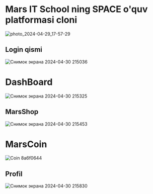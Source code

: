 <h1>Mars IT School ning SPACE o'quv platformasi cloni</h1>

![photo_2024-04-29_17-57-29](https://github.com/usmon2012/Mars-Space/assets/136171356/b2976c1a-11a1-4003-a817-9d59cf25bc14)




<h2>Login qismi</h2>

![Снимок экрана 2024-04-30 215036](https://github.com/usmon2012/Mars-Space/assets/136171356/d9fabc5d-8681-4631-b444-24d4b7ee36e4)




<h1>DashBoard</h1>

![Снимок экрана 2024-04-30 215325](https://github.com/usmon2012/Mars-Space/assets/136171356/2cb4e0c9-a295-4d3e-90bb-7bb5ea1b493f)





<h2>MarsShop</h2>

![Снимок экрана 2024-04-30 215453](https://github.com/usmon2012/Mars-Space/assets/136171356/e8779cea-0047-45a3-8d2d-b76f1a01bb00)



<h1>MarsCoin</h1>    

![Coin 8a6f0644](https://github.com/usmon2012/Mars-Space/assets/136171356/eef6b747-b52b-497f-ae29-d88c2400a5b3)



<h2>Profil</h2>  

![Снимок экрана 2024-04-30 215830](https://github.com/usmon2012/Mars-Space/assets/136171356/9e9a8f1b-6098-493c-b7f6-d7a5c369b423)
